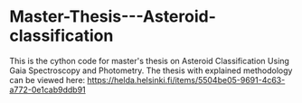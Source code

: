# Master-Thesis---Asteroid-classification
This is the cython code for master's thesis on Asteroid Classification Using Gaia Spectroscopy and Photometry. The thesis with explained methodology can be viewed here: https://helda.helsinki.fi/items/5504be05-9691-4c63-a772-0e1cab9ddb91
